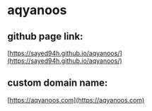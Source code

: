 # aqyanoos

## github page link:
[https://sayed94h.github.io/aqyanoos/](https://sayed94h.github.io/aqyanoos/)

## custom domain name:
[https://aqyanoos.com](https://aqyanoos.com)



